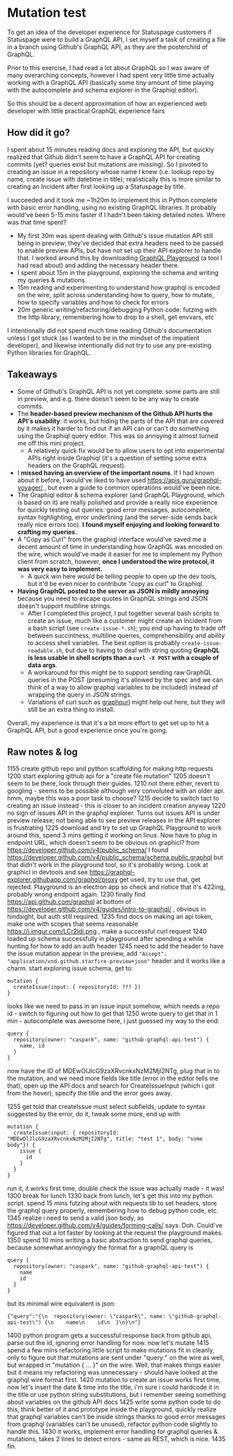 Mutation test
=============

To get an idea of the developer experience for Statuspage customers if Statuspage were to build a GraphQL API, I set myself a task of creating a file in a branch using Github's GraphQL API, as they are the posterchild of GraphQL.

Prior to this exercise, I had read a lot about GraphQL so I was aware of many overarching concepts, however I had spent very little time actually working with a GraphQL API (basically some tiny amount of time playing with the autocomplete and schema explorer in the Graphiql editor).

So this should be a decent approximation of how an experienced web developer with little practical GraphQL experience fairs

How did it go?
--------------

I spent about 15 minutes reading docs and exploring the API, but quickly realized that Github didn't seem to have a GraphQL API for creating commits (yet? queries exist but mutations are missing). So I pivoted to creating an issue in a repository whose name I knew (i.e. lookup repo by name, create issue with datetime in title); realistically this is more similar to creating an Incident after first looking up a Statuspage by title.

I succeeded and it took me ~1h20m to implement this in Python complete with basic error handling, using no existing GraphQL libraries. It probably would've been 5-15 mins faster if I hadn't been taking detailed notes. Where was that time spent?

* My first 30m was spent dealing with Github's issue mutation API still being in preview; they've decided that extra headers need to be passed to enable preview APIs, but have not set up their API explorer to handle that. I worked around this by downloading [GraphQL Playground](https://github.com/prisma/graphql-playground) (a tool I had read about) and adding the necessary header there.
* I spent about 15m in the playground, exploring the schema and writing my queries & mutations.
* 15m reading and experimenting to understand how graphql is encoded on the wire, split across understanding how to query, how to mutate, how to specify variables and how to check for errors
* 20m generic writing/refactoring/debugging Python code: futzing with the http library, remembering how to drop to a shell, get envvars, etc

I intentionally did not spend much time reading Github's documentation unless I got stuck (as I wanted to be in the mindset of the impatient developer), and likewise intentionally did not try to use any pre-existing Python libraries for GraphQL. 

Takeaways
---------

* Some of Github's GraphQL API is not yet complete: some parts are still in preview, and e.g. there doesn't seem to be any way to create commits.
* The **header-based preview mechanism of the Github API hurts the API's usability**: it works, but hiding the parts of the API that are covered by it makes it harder to find out if an API can or can't do something using the Graphiql query editor. This was so annoying it almost turned me off this mini project.
  * A relatively quick fix would be to allow users to opt into experimental APIs right inside Graphiql (it's a question of setting some extra headers on the GraphQL request).
* I **missed having an overview of the important nouns**. If I had known about it before, I would've liked to have used https://apis.guru/graphql-voyager/ , but even a guide to common operations would've been nice.
* The Graphiql editor & schema explorer (and GraphQL Playground, which is based on it) are really polished and provide a really nice experience for quickly testing out queries: good error messages, autocomplete, syntax highlighting, error underlining (and the server-side sends back really nice errors too). **I found myself enjoying and looking forward to crafting my queries.**
* A "Copy as Curl" from the graphiql interface would've saved me a decent amount of time in understanding how GraphQL was encoded on the wire, which would've made it easier for me to implement my Python client from scratch, however, **once I understood the wire protocol, it was very easy to implement.**
  * A quick win here would be telling people to open up the dev tools, but it'd be even nicer to contribute "copy as curl" to Graphiql.
* **Having GraphQL posted to the server as JSON is mildly annoying** because you need to escape quotes in GraphQL strings and JSON doesn't support multiline strings.
  * After I completed this project, I put together several bash scripts to create an issue, much like a customer might create an Incident from a bash script (see `create-issue-*.sh`); you end up having to trade off between succintness, multiline queries, comprehensibility and ability to access shell variables. The best option is probably `create-issue-readable.sh`, but due to having to deal with string quoting **GraphQL is less usable in shell scripts than a `curl -X POST` with a couple of data args**.
  * A workaround for this might be to support sending raw GraphQL queries in the POST (presuming it's allowed by the spec and we can think of a way to allow graphql variables to be included) instead of wrapping the query in JSON strings.
  * Variations of curl such as [graphqurl](https://github.com/hasura/graphqurl) might help out here, but they will still be an extra thing to install.

Overall, my experience is that it's a bit more effort to get set up to hit a GraphQL API, but a good experience once you're going.

Raw notes & log
---------------

1155 create github repo and python scaffolding for making http requests
1200 start exploring github api for a "create file mutation"
1205 doesn't seem to be there, look through their guides. 
1210 not there either, revert to googling - seems to be possible although very convoluted with an older api. hmm, maybe this was a poor task to choose?
1215 decide to switch tact to creating an issue instead - this is closer to an incident creation anyway
1220 no sign of issues API in the graphql explorer. Turns out issues API is under preview release; not being able to see preview releases in the API explorer is frustrating
1225 download and try to set up GraphQL Playground to work around this, spend 3 mins getting it working on linux. Now have to plug in endpoint URL, which doesn't seem to be obvious on graphicl? from https://developer.github.com/v4/public_schema/ I found https://developer.github.com/v4/public_schema/schema.public.graphql but that didn't work in the playground tool, so it's probably wrong. Look at graphicl in devtools and see https://graphql-explorer.githubapp.com/graphql/proxy get used, try to use that, get rejected. Playground is an electron app so check and notice that it's 422ing, probably wrong endpoint again.
1230 finally find https://api.github.com/graphql at bottom of https://developer.github.com/v4/guides/intro-to-graphql/ , obvious in hindsight, but auth still required.
1235 find docs on making an api token, make one with scopes that seems reasonable https://i.imgur.com/LCr2ldi.png , make a successful curl request
1240 loaded up schema successfully in playground after spending a while hunting for how to add an auth header
1245 need to add the header to have the issue mutation appear in the preview, add `"Accept": "application/vnd.github.starfire-preview+json"` header and it works like a charm. start exploring issue schema, get to:
```
mutation {
  createIssue(input: { repositoryId: ??? })
}
```
looks like we need to pass in an issue input somehow, which needs a repo id - switch to figuring out how to get that
1250 wrote query to get that in 1 min - autocomplete was awesome here, i just guessed my way to the end:
```
query {
  repository(owner: "caspark", name: "github-graphql-api-test") {
    name, id
  }
}
```
now have the ID of MDEwOlJlcG9zaXRvcnkxNzM2MjI2NTg, plug that in to the mutation, and we need more fields like title (error in the editor tells me that), open up the API docs and search for CreateIssueInput (which i got from the hover), specify the title and the error goes away.

1255 get told that createIssue must select subfields, update to syntax suggested by the error, do it, tweak some more, end up with
```
mutation {
  createIssue(input: { repositoryId: "MDEwOlJlcG9zaXRvcnkxNzM2MjI2NTg", title: "test 1", body: "some body"}) {
    issue {
      id
    }
  }
}
```
run it, it works first time, double check the issue was actually made - it was!
1300 break for lunch
1330 back from lunch, let's get this into my python script. spend 15 mins futzing about with requests lib to set headers, store the graphql query properly, remembering how to debug python code, etc.
1345 realize i need to send a valid json body, as https://developer.github.com/v4/guides/forming-calls/ says. Doh. Could've figured that out a lot faster by looking at the request the playground makes.
1350 spend 10 mins writing a basic abstraction to send graphql queries, because somewhat annoyingly the format for a graphQL query is
```
query {
  repository(owner: "caspark", name: "github-graphql-api-test") {
    name
    id
  }
}
```
but its minimal wire equivalent is json:
```
{"query":"{\n  repository(owner: \"caspark\", name: \"github-graphql-api-test\") {\n    name\n    id\n  }\n}\n"}
```
1400 python program gets a successful response back from github api, parse out the id, ignoring error handling for now. now let's mutate
1415 spend a few mins refactoring little script to make mutations fit in cleanly, only to figure out that mutations are sent under "query:" on the wire as well, but wrapped in "mutation { ... }" on the wire. Well, that makes things easier but it means my refactoring was unnecessary - should have looked at the graphql wire format first.
1420 mutation to create an issue works first time, now let's insert the date & time into the title, i'm sure i could hardcode it in the title or use python string substitutions, but i remember seeing something about variables on the github API docs
1425 write some python code to do this, think better of it and prototype inside the playground, quickly realize that graphql variables can't be inside strings thanks to good error messages from graphql (variables can't be unused), refactor python code slightly to handle this. 
1430 it works, implement error handling for graphql queries & mutations, takes 2 lines to detect errors - same as REST, which is nice.
1435 fin.


